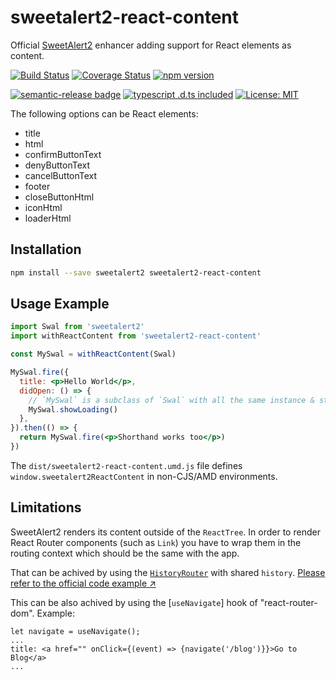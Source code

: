 # sweetalert2-react-content

Official [SweetAlert2](https://sweetalert2.github.io/) enhancer adding support for React elements as content.

[![Build Status](https://github.com/sweetalert2/sweetalert2-react-content/workflows/build/badge.svg)](https://github.com/sweetalert2/sweetalert2-react-content/actions)
[![Coverage Status](https://coveralls.io/repos/github/sweetalert2/sweetalert2-react-content/badge.svg?branch=main)](https://coveralls.io/github/sweetalert2/sweetalert2-react-content?branch=main)
[![npm version](https://img.shields.io/npm/v/sweetalert2-react-content.svg)](https://www.npmjs.com/package/sweetalert2-react-content)

[![semantic-release badge](https://img.shields.io/badge/%20%20%F0%9F%93%A6%F0%9F%9A%80-semantic--release-e10079.svg)](https://github.com/sweetalert2/sweetalert2-react-content/blob/main/CHANGELOG.md)
[![typescript .d.ts included](https://img.shields.io/badge/typescript-ready-brightgreen.svg)](https://github.com/sweetalert2/sweetalert2-react-content/blob/main/src/sweetalert2-react-content.d.ts)
[![License: MIT](https://img.shields.io/badge/License-MIT-yellow.svg)](https://opensource.org/licenses/MIT)

The following options can be React elements:

- title
- html
- confirmButtonText
- denyButtonText
- cancelButtonText
- footer
- closeButtonHtml
- iconHtml
- loaderHtml

## Installation

```bash
npm install --save sweetalert2 sweetalert2-react-content
```

## Usage Example

```jsx
import Swal from 'sweetalert2'
import withReactContent from 'sweetalert2-react-content'

const MySwal = withReactContent(Swal)

MySwal.fire({
  title: <p>Hello World</p>,
  didOpen: () => {
    // `MySwal` is a subclass of `Swal` with all the same instance & static methods
    MySwal.showLoading()
  },
}).then(() => {
  return MySwal.fire(<p>Shorthand works too</p>)
})
```

The `dist/sweetalert2-react-content.umd.js` file defines `window.sweetalert2ReactContent` in non-CJS/AMD environments.

## Limitations

SweetAlert2 renders its content outside of the `ReactTree`. In order to render React Router components (such as `Link`) you have to wrap them in the routing context which should be the same with the app.

That can be achived by using the [`HistoryRouter`](https://reactrouter.com/docs/en/v6/routers/history-router) with shared `history`. [Please refer to the official code example ↗️](https://sweetalert2.github.io/recipe-gallery/sweetalert2-react-router.html)

This can be also achived by using the [`useNavigate`] hook of "react-router-dom".
Example:
```
let navigate = useNavigate();
...
title: <a href="" onClick={(event) => {navigate('/blog')}}>Go to Blog</a>
...
```

